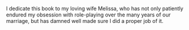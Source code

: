 I dedicate this book to my loving wife Melissa, who has not only patiently endured my
obsession with role-playing over the many years of our marriage, but has damned well
made sure I did a proper job of it.

